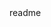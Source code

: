 <snippet>
  <content><![CDATA[
# ${1:Postman automation}
TODO: Project for running manual and automated test cases for PE
## Installation
TODO: We will add the steps for import the postman files
## Usage
TODO: We will add the steps for install the postman files
## Contributing
1. Fork it!
2. Create your feature branch: `git checkout -b my-new-feature`
3. Commit your changes: `git commit -am 'Add some feature'`
4. Push to the branch: `git push origin my-new-feature`
5. Submit a pull request :D
## History
This project was created for save  testing time for new  & old endpoints
## Credits
Rodolfo Conejo
Pablo Meseguer
## License
DAVITA
]]></content>
  <tabTrigger>readme</tabTrigger>
</snippet>
